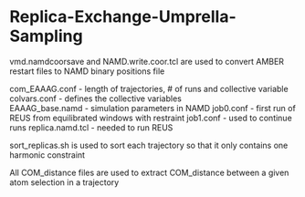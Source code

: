 # Replica-Exchange-Umprella-Sampling


vmd.namdcoorsave and NAMD.write.coor.tcl are used to convert AMBER restart files to NAMD binary positions file

com_EAAAG.conf 	  - length of trajectories, # of runs and collective variable
colvars.conf   	  - defines the collective variables  
EAAAG_base.namd   - simulation parameters in NAMD
job0.conf 	  - first run of REUS from equilibrated windows with restraint
job1.conf   	  - used to continue runs
replica.namd.tcl  - needed to run REUS

sort_replicas.sh is used to sort each trajectory so that it only contains one harmonic constraint

All COM_distance files are used to extract COM_distance between a given atom selection in a trajectory
